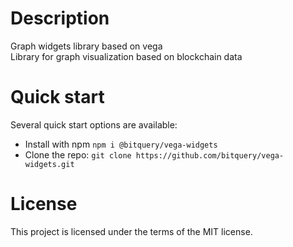 # Description
Graph widgets library based on vega  
Library for graph visualization based on blockchain data

# Quick start
Several quick start options are available:
* Install with npm `npm i @bitquery/vega-widgets`
* Clone the repo: `git clone https://github.com/bitquery/vega-widgets.git`
# License
This project is licensed under the terms of the MIT license.
